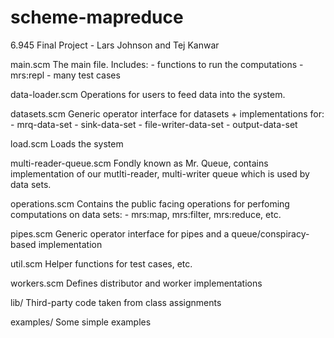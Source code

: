 scheme-mapreduce
================

6.945 Final Project - Lars Johnson and Tej Kanwar

main.scm
    The main file. Includes:
     - functions to run the computations
     - mrs:repl
     - many test cases

data-loader.scm
    Operations for users to feed data into the system.

datasets.scm
    Generic operator interface for datasets + implementations for:
    - mrq-data-set
    - sink-data-set
    - file-writer-data-set
    - output-data-set

load.scm
    Loads the system

multi-reader-queue.scm
    Fondly known as Mr. Queue, contains implementation of our mutlti-reader, multi-writer queue which is used by data sets.
    
operations.scm
    Contains the public facing operations for perfoming computations on data sets:
    - mrs:map, mrs:filter, mrs:reduce, etc.

pipes.scm
    Generic operator interface for pipes and a queue/conspiracy-based implementation

util.scm
    Helper functions for test cases, etc.

workers.scm
    Defines distributor and worker implementations


lib/
    Third-party code taken from class assignments

examples/
    Some simple examples

